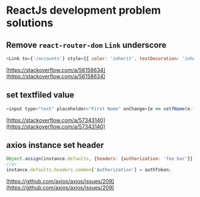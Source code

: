 # ReactJs development problem solutions

## Remove `react-router-dom` `Link` underscore

```javascript
<Link to={'/accounts'} style={{ color: 'inherit', textDecoration: 'inherit'}}>
```

[https://stackoverflow.com/a/56158634](https://stackoverflow.com/a/56158634)

## set textfiled value

```javascript
<input type="text" placeholder="First Name" onChange={e => setfName(e.target.value)} />
```

[https://stackoverflow.com/a/57343140](https://stackoverflow.com/a/57343140)

## axios instance set header

```javascript
Object.assign(instance.defaults, {headers: {authorization: 'foo bar'}});
//or
instance.defaults.headers.common['Authorization'] = authToken;
```

[https://github.com/axios/axios/issues/209](https://github.com/axios/axios/issues/209)

